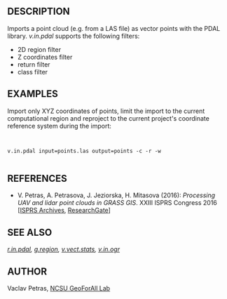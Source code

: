 

## DESCRIPTION

Imports a point cloud (e.g. from a LAS file) as vector points with the PDAL library.
*v.in.pdal* supports the following filters:

* 2D region filter
* Z coordinates filter
* return filter
* class filter


## EXAMPLES

Import only XYZ coordinates of points, limit the import to the current
computational region and reproject to the current project's coordinate reference
system during the import:

```


v.in.pdal input=points.las output=points -c -r -w


```


## REFERENCES

* V. Petras, A. Petrasova, J. Jeziorska, H. Mitasova (2016):
  *Processing UAV and lidar point clouds in GRASS GIS*.
  XXIII ISPRS Congress 2016
  [[ISPRS Archives](https://doi.org/10.5194/isprs-archives-XLI-B7-945-2016),
  [ResearchGate](https://www.researchgate.net/publication/304340172_Processing_UAV_and_lidar_point_clouds_in_GRASS_GIS)]


## SEE ALSO

*[r.in.pdal](r.in.pdal.html),
[g.region](g.region.html),
[v.vect.stats](v.vect.stats.html),
[v.in.ogr](v.in.ogr.html)*

## AUTHOR

Vaclav Petras,
[NCSU GeoForAll Lab](https://geospatial.ncsu.edu/geoforall/)
